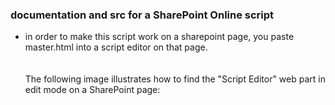 
<h3>documentation and src for a SharePoint Online script</h3>

<ul>
<li>in order to make this script work on a sharepoint page, you paste master.html into a script editor on that page.</li>

<br/>
<br/>
The following image illustrates how to find the "Script Editor" web part in edit mode on a SharePoint page:

